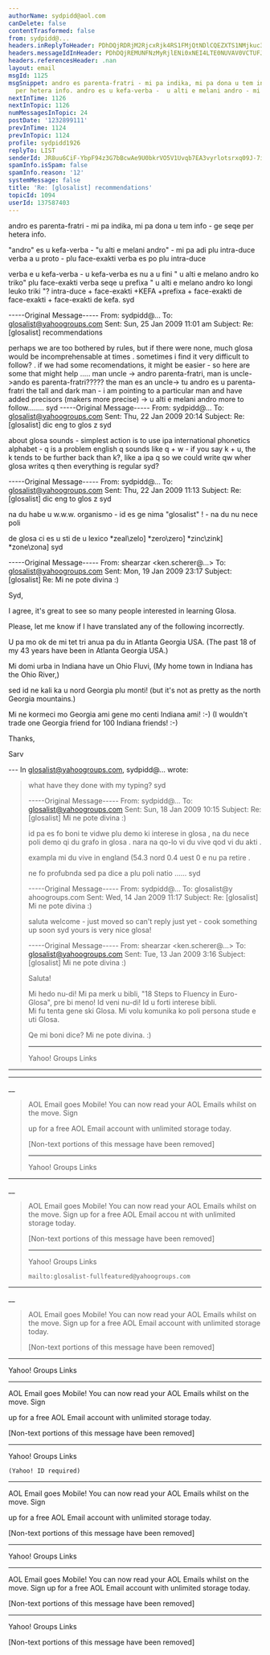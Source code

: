 ```yaml
---
authorName: sydpidd@aol.com
canDelete: false
contentTrasformed: false
from: sydpidd@...
headers.inReplyToHeader: PDhDQjRDRjM2RjcxRjk4RS1FMjQtNDlCQEZXTS1NMjkuc3lzb3BzLmFvbC5jb20+
headers.messageIdInHeader: PDhDQjREMUNFNzMyRjlENi0xNEI4LTE0NUVAV0VCTUFJTC1NQTE4LnN5c29wcy5hb2wuY29tPg==
headers.referencesHeader: .nan
layout: email
msgId: 1125
msgSnippet: andro es parenta-fratri - mi pa indika, mi pa dona u tem info - ge seqe
  per hetera info. andro es u kefa-verba -  u alti e melani andro - mi pa adi plu
nextInTime: 1126
nextInTopic: 1126
numMessagesInTopic: 24
postDate: '1232899111'
prevInTime: 1124
prevInTopic: 1124
profile: sydpidd1926
replyTo: LIST
senderId: JR8uu6CiF-YbpF94z3G7bBcwAe9U0bkrVO5V1Uvqb7EA3vyrlotsrxq09J-7ivg0t_PVoWZx
spamInfo.isSpam: false
spamInfo.reason: '12'
systemMessage: false
title: 'Re: [glosalist] recommendations'
topicId: 1094
userId: 137587403
---
```


andro es parenta-fratri - mi pa indika, mi pa dona u tem info - ge seqe per hetera info.


"andro" es u kefa-verba -  "u alti e melani andro" - mi pa adi plu intra-duce verba a u proto - plu face-exakti verba es po plu intra-duce

verba e u kefa-verba - u kefa-verba es nu a u fini
" u alti e melano andro ko triko" plu face-exakti verba seqe u prefixa
" u alti e melano andro ko longi leuko triki "? intra-duce + face-exakti +KEFA +prefixa + face-exakti de face-exakti + face-exakti de kefa.
syd


-----Original Message-----
From: sydpidd@...
To: glosalist@yahoogroups.com
Sent: Sun, 25 Jan 2009 11:01 am
Subject: Re: [glosalist] recommendations



perhaps we are too bothered by rules, but if there were none, much glosa would 
be incomprehensable at times . sometimes i find it very difficult to follow? . 
if we had some recomendations, it might be easier - so here are some that might 
help .....
man uncle -> andro parenta-fratri, man is uncle->ando es parenta-fratri????? the 
man es an uncle->
tu andro es u parenta-fratri
the tall and dark man - i am pointing to a particular man and have added 
precisors (makers more precise) -> u alti e melani andro
more to follow........
syd
-----Original Message-----
From: sydpidd@...
To: glosalist@yahoogroups.com
Sent: Thu, 22 Jan 2009 20:14
Subject: Re: [glosalist] dic eng to glos z syd



about glosa sounds - simplest action is to use ipa international phonetics 
alphabet - q is a problem english q sounds like q + w - if you say k + u, the k 
tends to be further back than k?, like a ipa q so we could write qw wher glosa 
writes q then everything is regular
syd?


-----Original Message-----
From: sydpidd@...
To: glosalist@yahoogroups.com
Sent: Thu, 22 Jan 2009 11:13
Subject: Re: [glosalist] dic eng to glos z syd



na du habe u w.w.w. organismo - id es ge nima "glosalist" ! - na du nu nece poli 


de glosa
ci es u sti de u lexico
*zeal\zelo]
*zero\zero]
*zinc\zink]
*zone\zona]
syd


-----Original Message-----
From: shearzar <ken.scherer@...>
To: glosalist@yahoogroups.com
Sent: Mon, 19 Jan 2009 23:17
Subject: [glosalist] Re: Mi ne pote divina :)



Syd, 

I agree, it's great to see so many people interested in learning 
Glosa. 

Please, let me know if I have translated any of the following 
incorrectly.

U pa mo ok de mi tet tri anua pa du in Atlanta Georgia USA. 
(The past 18 of my 43 years have been in Atlanta Georgia USA.)  

Mi domi urba in Indiana have un Ohio Fluvi, 
(My home town in Indiana has the Ohio River,)

sed id ne kali ka u nord Georgia plu monti! 
(but it's not as pretty as the north Georgia mountains.)  

Mi ne kormeci mo Georgia ami gene mo centi Indiana ami! :-)
(I wouldn't trade one 
Georgia friend for 100 Indiana friends! :-)   

Thanks,

Sarv

--- In glosalist@yahoogroups.com, sydpidd@... wrote:
>
> what have they done with my typing?
> syd
> 
> 
> -----Original Message-----
> From: sydpidd@...
> To: glosalist@yahoogroups.com
> Sent: Sun, 18 Jan 2009 10:15
> Subject: Re: [glosalist] Mi ne pote divina :)
> 
> 
> 
> id pa es fo boni te vidwe plu demo ki interese in glosa , na du 
nece poli demo 
> qi du grafo in glosa . nara na qo-lo vi du vive qod vi du akti .
> 
> exampla
> mi du vive in england (54.3 nord 0.4 uest 0 e nu pa retire .
> 
> ne fo profubnda sed pa dice a plu poli natio ......
> syd
> 
> 
> -----Original Message-----
> From: sydpidd@...
> To: glosalist@y
ahoogroups.com
> Sent: Wed, 14 Jan 2009 11:17
> Subject: Re: [glosalist] Mi ne pote divina :)
> 
> 
> 
> saluta
> welcome - just moved so can't reply just yet - cook something up 
soon
> syd
> yours is very nice glosa!
> 
> 
> -----Original Message-----
> From: shearzar <ken.scherer@...>
> To: glosalist@yahoogroups.com
> Sent: Tue, 13 Jan 2009 3:16
> Subject: [glosalist] Mi ne pote divina :)
> 
> 
> 
> Saluta! 
> 
> Mi hedo nu-di!  Mi 
pa merk u bibli, "18 Steps to Fluency in Euro-
> Glosa", pre bi meno!  Id veni nu-di!  Id u forti interese bibli.  
Mi fu 
> tenta gene ski Glosa.  Mi volu komunika ko poli persona stude e uti 
> Glosa.  
> 
> Qe mi boni dice?  Mi ne pote divina. :)
> 
> 
> 
> ------------------------------------
> 
> Yahoo! Groups Links
> 
> 
> 
> 
> 
> 
____
__________________________________________________________________
__
> AOL Email goes Mobile! You can now read your AOL Emails whilst on 
the move. Sign 
> 
> up for a free AOL Email account with unlimited storage today.
> 
> 
> [Non-text portions of this message have been removed]
> 
> 
> ------------------------------------
> 
> Yahoo! Groups Links
> 
> 
> 
> 
> 
> 
______________________________________________________________________
__
> AOL Email goes Mobile! You can now read your AOL Emails whilst on 
the move. Sign 
> up for a free AOL Email accou
nt with unlimited storage today.
> 
> 
> [Non-text portions of this message have been removed]
> 
> 
> ------------------------------------
> 
> Yahoo! Groups Links
> 
> 
>     mailto:glosalist-fullfeatured@yahoogroups.com
> 
> 
> 
> 
______________________________________________________________________
__
> AOL Email goes Mobile! You can now read your AOL Emails whilst on 
the move. Sign up for a free AOL Email account with unlimited storage 
today.
> 
> 
> [Non-text portions of this message have been removed]
>



------------------------------------

Yahoo! Groups Links





________________________________________________________________________
AOL Email goes Mobile! You can now read 
your AOL Emails whilst on the move. Sign 

up for a free AOL Email account with unlimited storage today.


[Non-text portions of this message have been removed]


------------------------------------

Yahoo! Groups Links

    (Yahoo! ID required)




________________________________________________________________________
AOL Email goes Mobile! You can now read your AOL Emails whilst on the move. Sign 

up for a free AOL Email account with unlimited storage today.


[Non-text portions of this message have been removed]


------------------------------------

Yahoo! Groups Links





________________________________________________________________________
AOL Email goes Mobile! You can now read your AOL Emails whilst on the move. Sign 
up for a free AOL Email account with unlimited storage today.


[Non-text portions of this message have been removed]


------------------------------------

Yahoo! Groups Links







[Non-text portions of this message have been removed]


